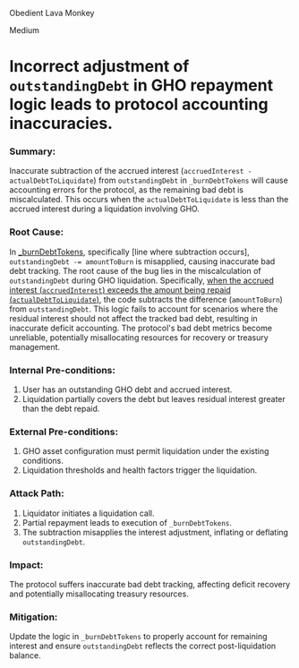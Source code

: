 Obedient Lava Monkey

Medium

# Incorrect adjustment of `outstandingDebt` in GHO repayment logic leads to protocol accounting inaccuracies.

### Summary:
Inaccurate subtraction of the accrued interest (`accruedInterest - actualDebtToLiquidate`) from `outstandingDebt` in `_burnDebtTokens` will cause accounting errors for the protocol, as the remaining bad debt is miscalculated. This occurs when the `actualDebtToLiquidate` is less than the accrued interest during a liquidation involving GHO.

### Root Cause:
In [_burnDebtTokens](https://github.com/sherlock-audit/2025-01-aave-v3-3/blob/main/aave-v3-origin/src/contracts/protocol/libraries/logic/LiquidationLogic.sol#L576), specifically [line where subtraction occurs], `outstandingDebt -= amountToBurn` is misapplied, causing inaccurate bad debt tracking. The root cause of the bug lies in the miscalculation of `outstandingDebt` during GHO liquidation. Specifically, [when the accrued interest (`accruedInterest`) exceeds the amount being repaid (`actualDebtToLiquidate`)](https://github.com/sherlock-audit/2025-01-aave-v3-3/blob/main/aave-v3-origin/src/contracts/protocol/libraries/logic/LiquidationLogic.sol#L570), the code subtracts the difference (`amountToBurn`) from `outstandingDebt`. This logic fails to account for scenarios where the residual interest should not affect the tracked bad debt, resulting in inaccurate deficit accounting. The protocol's bad debt metrics become unreliable, potentially misallocating resources for recovery or treasury management.

### Internal Pre-conditions:
1. User has an outstanding GHO debt and accrued interest.
2. Liquidation partially covers the debt but leaves residual interest greater than the debt repaid.

### External Pre-conditions:
1. GHO asset configuration must permit liquidation under the existing conditions.
2. Liquidation thresholds and health factors trigger the liquidation.

### Attack Path:
1. Liquidator initiates a liquidation call.
2. Partial repayment leads to execution of `_burnDebtTokens`.
3. The subtraction misapplies the interest adjustment, inflating or deflating `outstandingDebt`.

### Impact:
The protocol suffers inaccurate bad debt tracking, affecting deficit recovery and potentially misallocating treasury resources.

### Mitigation:
Update the logic in `_burnDebtTokens` to properly account for remaining interest and ensure `outstandingDebt` reflects the correct post-liquidation balance.